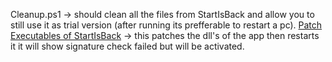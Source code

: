 Cleanup.ps1 -> should clean all the files from StartIsBack and allow you to still use it as trial version (after running its prefferable to restart a pc).
[Patch Executables of StartIsBack](https://github.com/WitherOrNot/StartXBack) -> this patches the dll's of the app then restarts it it will show signature check failed but will be activated.

